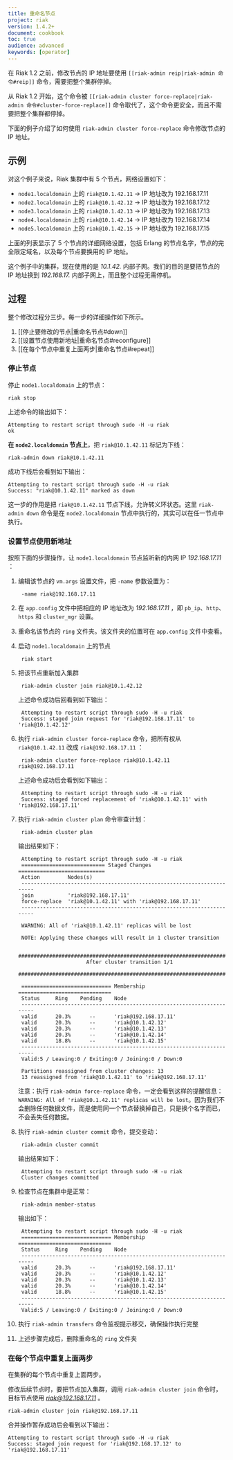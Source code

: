 ```yaml
---
title: 重命名节点
project: riak
version: 1.4.2+
document: cookbook
toc: true
audience: advanced
keywords: [operator]
---
```


在 Riak 1.2 之前，修改节点的 IP 地址要使用 `[[riak-admin reip|riak-admin 命令#reip]]` 命令，需要把整个集群停掉。

从 Riak 1.2 开始，这个命令被 `[[riak-admin cluster force-replace|riak-admin 命令#cluster-force-replace]]` 命令取代了，这个命令更安全，而且不需要把整个集群都停掉。

下面的例子介绍了如何使用 `riak-admin cluster force-replace`  命令修改节点的 IP 地址。

## 示例

对这个例子来说，Riak 集群中有 5 个节点，网络设置如下：

* `node1.localdomain` 上的 `riak@10.1.42.11`
  &rarr; IP 地址改为 192.168.17.11
* `node2.localdomain` 上的 `riak@10.1.42.12`
  &rarr; IP 地址改为 192.168.17.12
* `node3.localdomain` 上的 `riak@10.1.42.13`
  &rarr; IP 地址改为 192.168.17.13
* `node4.localdomain` 上的 `riak@10.1.42.14`
  &rarr; IP 地址改为 192.168.17.14
* `node5.localdomain` 上的 `riak@10.1.42.15`
  &rarr; IP 地址改为 192.168.17.15

上面的列表显示了 5 个节点的详细网络设置，包括 Erlang 的节点名字，节点的完全限定域名，以及每个节点要换用的 IP 地址。

这个例子中的集群，现在使用的是 *10.1.42.* 内部子网。我们的目的是要把节点的 IP 地址换到 *192.168.17.* 内部子网上，而且整个过程无需停机。

## 过程

整个修改过程分三步。每一步的详细操作如下所示。

1. [[停止要修改的节点|重命名节点#down]]
2. [[设置节点使用新地址|重命名节点#reconfigure]]
3. [[在每个节点中重复上面两步|重命名节点#repeat]]


<a id="down"></a>
### 停止节点

停止 `node1.localdomain` 上的节点：

```
riak stop
```

上述命令的输出如下：

```
Attempting to restart script through sudo -H -u riak
ok
```

**在 `node2.localdomain` 节点上**，把 `riak@10.1.42.11` 标记为下线：

```
riak-admin down riak@10.1.42.11
```

成功下线后会看到如下输出：

```
Attempting to restart script through sudo -H -u riak
Success: "riak@10.1.42.11" marked as down
```

这一步的作用是把 `riak@10.1.42.11` 节点下线，允许转义环状态。这里 `riak-admin down` 命令是在 `node2.localdomain` 节点中执行的，其实可以在任一节点中执行。

<a id="reconfigure"></a>
### 设置节点使用新地址

按照下面的步骤操作，让 `node1.localdomain` 节点监听新的内网 IP *192.168.17.11* ：

1. 编辑该节点的 `vm.args` 设置文件，把 `-name` 参数设置为：

        -name riak@192.168.17.11

2. 在 `app.config` 文件中把相应的 IP 地址改为 *192.168.17.11* ，即 `pb_ip`、`http`、`https` 和 `cluster_mgr` 设置。

3. 重命名该节点的 `ring` 文件夹。该文件夹的位置可在 `app.config` 文件中查看。

4. 启动 `node1.localdomain` 上的节点

        riak start

5. 把该节点重新加入集群

        riak-admin cluster join riak@10.1.42.12

     上述命令成功后回看到如下输出：

        Attempting to restart script through sudo -H -u riak
        Success: staged join request for 'riak@192.168.17.11' to 'riak@10.1.42.12'

6. 执行 `riak-admin cluster force-replace` 命令，把所有权从 `riak@10.1.42.11` 改成 `riak@192.168.17.11` ：

        riak-admin cluster force-replace riak@10.1.42.11 riak@192.168.17.11

     上述命令成功后会看到如下输出：

        Attempting to restart script through sudo -H -u riak
        Success: staged forced replacement of 'riak@10.1.42.11' with 'riak@192.168.17.11'

7. 执行 `riak-admin cluster plan` 命令审查计划：

        riak-admin cluster plan

     输出结果如下：

        Attempting to restart script through sudo -H -u riak
        =========================== Staged Changes ============================
        Action         Nodes(s)
        -----------------------------------------------------------------------
        join           'riak@192.168.17.11'
        force-replace  'riak@10.1.42.11' with 'riak@192.168.17.11'
        -----------------------------------------------------------------------

        WARNING: All of 'riak@10.1.42.11' replicas will be lost

        NOTE: Applying these changes will result in 1 cluster transition

        #######################################################################
                             After cluster transition 1/1
        #######################################################################

        ============================= Membership ==============================
        Status     Ring    Pending    Node
        -----------------------------------------------------------------------
        valid      20.3%      --      'riak@192.168.17.11'
        valid      20.3%      --      'riak@10.1.42.12'
        valid      20.3%      --      'riak@10.1.42.13'
        valid      20.3%      --      'riak@10.1.42.14'
        valid      18.8%      --      'riak@10.1.42.15'
        -----------------------------------------------------------------------
        Valid:5 / Leaving:0 / Exiting:0 / Joining:0 / Down:0

        Partitions reassigned from cluster changes: 13
        13 reassigned from 'riak@10.1.42.11' to 'riak@192.168.17.11'

     注意：执行 `riak-admin force-replace` 命令，一定会看到这样的提醒信息：`WARNING: All of 'riak@10.1.42.11' replicas will be lost`。因为我们不会删除任何数据文件，而是使用同一个节点替换掉自己，只是换个名字而已，不会丢失任何数据。

8. 执行 `riak-admin cluster commit` 命令，提交变动：

        riak-admin cluster commit

     输出结果如下：

        Attempting to restart script through sudo -H -u riak
        Cluster changes committed

9. 检查节点在集群中是正常：

        riak-admin member-status

     输出如下：

        Attempting to restart script through sudo -H -u riak
        ============================= Membership ==============================
        Status     Ring    Pending    Node
        -----------------------------------------------------------------------
        valid      20.3%      --      'riak@192.168.17.11'
        valid      20.3%      --      'riak@10.1.42.12'
        valid      20.3%      --      'riak@10.1.42.13'
        valid      20.3%      --      'riak@10.1.42.14'
        valid      18.8%      --      'riak@10.1.42.15'
        -----------------------------------------------------------------------
        Valid:5 / Leaving:0 / Exiting:0 / Joining:0 / Down:0

10. 执行 `riak-admin transfers` 命令监视提示移交，确保操作执行完整

11. 上述步骤完成后，删除重命名的 `ring` 文件夹

<a id="repeat"></a>
### 在每个节点中重复上面两步

在集群的每个节点中重复上面两步。

修改后续节点时，要把节点加入集群，调用 `riak-admin cluster join` 命令时，目标节点使用  *riak@192.168.17.11* 。

```
riak-admin cluster join riak@192.168.17.11
```

合并操作暂存成功后会看到以下输出：

```
Attempting to restart script through sudo -H -u riak
Success: staged join request for 'riak@192.168.17.12' to 'riak@192.168.17.11'
```
